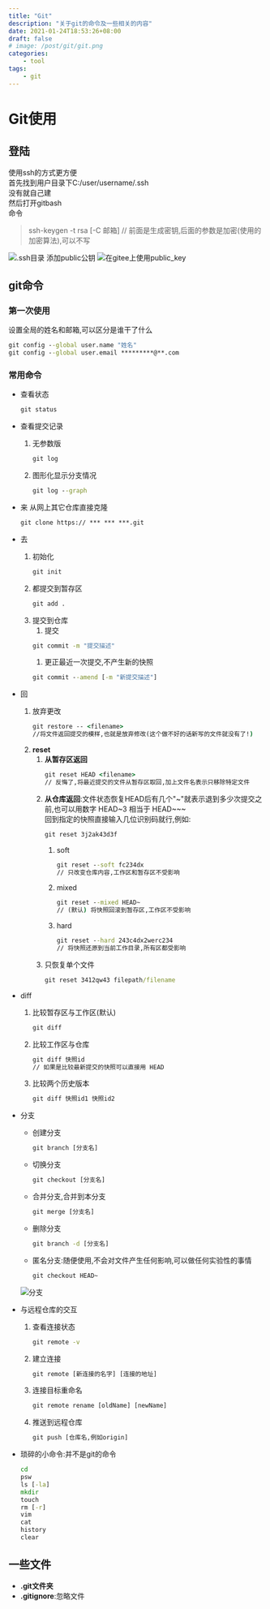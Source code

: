 ```yaml
---
title: "Git"
description: "关于git的命令及一些相关的内容"
date: 2021-01-24T18:53:26+08:00
draft: false
# image: /post/git/git.png
categories:
    - tool
tags:
    - git
---
```


# Git使用

## 登陆

使用ssh的方式更方便  
首先找到用户目录下C:/user/username/.ssh  
没有就自己建  
然后打开gitbash  
命令  
> ssh-keygen -t rsa [-C 邮箱]
> // 前面是生成密钥,后面的参数是加密(使用的加密算法),可以不写

![.ssh目录](/post/git/ssh.png)
添加public公钥
![在gitee上使用public_key](/post/git/key.png)

## git命令

### 第一次使用

设置全局的姓名和邮箱,可以区分是谁干了什么
```cmd
git config --global user.name "姓名"
git config --global user.email *********@**.com
```

### 常用命令

- 查看状态
    ```cmd
    git status
    ```

- 查看提交记录
    1. 无参数版
        ```cmd
        git log
        ```
    1. 图形化显示分支情况
        ```cmd
        git log --graph
        ```

- 来
    从网上其它仓库直接克隆
    ```cmd
    git clone https:// *** *** ***.git
    ```

- 去
    1. 初始化
        ```cmd
        git init
        ```
    1. 都提交到暂存区
        ```cmd
        git add .
        ```
    1. 提交到仓库
        1. 提交
        ```cmd
        git commit -m "提交描述"
        ```
        1. 更正最近一次提交,不产生新的快照
        ```cmd
        git commit --amend [-m "新提交描述"]
        ```

- 回
    1. 放弃更改
        ```cmd
        git restore -- <filename> 
        //将文件返回提交的模样,也就是放弃修改(这个做不好的话新写的文件就没有了!)
        ```
    1. **reset**
        1. **从暂存区返回**
            ```cmd
            git reset HEAD <filename>
            // 反悔了,将最近提交的文件从暂存区取回,加上文件名表示只移除特定文件
            ```
        1. **从仓库返回**:文件状态恢复HEAD后有几个"~"就表示退到多少次提交之前,也可以用数字 HEAD~3 相当于 HEAD~~~  
        回到指定的快照直接输入几位识别码就行,例如:  
            ```cmd
            git reset 3j2ak43d3f
            ```
            1. soft
                ```cmd
                git reset --soft fc234dx
                // 只改变仓库内容,工作区和暂存区不受影响
                ```
            1. mixed
                ```cmd
                git reset --mixed HEAD~ 
                // (默认) 将快照回滚到暂存区,工作区不受影响
                ```
            1. hard
                ```cmd
                git reset --hard 243c4dx2werc234
                // 将快照还原到当前工作目录,所有区都受影响
                ```
        1. 只恢复单个文件
            ```cmd
            git reset 3412qw43 filepath/filename
            ```

- diff
    1. 比较暂存区与工作区(默认)
        ```cmd
        git diff
        ```
    1. 比较工作区与仓库
        ```cmd
        git diff 快照id
        // 如果是比较最新提交的快照可以直接用 HEAD
        ```
    1. 比较两个历史版本
        ```cmd
        git diff 快照id1 快照id2
        ```

- 分支
    - 创建分支
        ```cmd
        git branch [分支名]
        ```
    - 切换分支
        ```cmd
        git checkout [分支名]
        ```
    - 合并分支,合并到本分支
        ```cmd
        git merge [分支名]
        ```
    - 删除分支
        ```cmd
        git branch -d [分支名]
        ```
    - 匿名分支:随便使用,不会对文件产生任何影响,可以做任何实验性的事情
        ```cmd
        git checkout HEAD~
        ```
    ![分支](/post/git/branch.png)

- 与远程仓库的交互
    1. 查看连接状态
        ```cmd
        git remote -v
        ```
    1. 建立连接
        ```cmd
        git remote [新连接的名字] [连接的地址]
        ```
    1. 连接目标重命名
        ```cmd
        git remote rename [oldName] [newName]
        ```
    1. 推送到远程仓库
        ```cmd
        git push [仓库名,例如origin]
        ```
    
- 琐碎的小命令:并不是git的命令
    ```cmd
    cd
    psw
    ls [-la]
    mkdir
    touch
    rm [-r]
    vim
    cat
    history
    clear
    ```

## 一些文件
- **.git文件夹**
- **.gitignore**:忽略文件